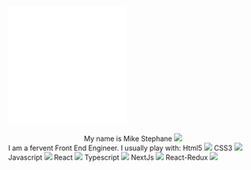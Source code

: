 
  ![introduction](./image.svg) 
  <center>My name is Mike Stephane <span><img src="https://raw.githubusercontent.com/MartinHeinz/MartinHeinz/master/wave.gif" width="16px"></span></center> I am a fervent Front End Engineer.
I usually play with:
 Html5 <span><img src="https://github.com/mkanyar/mkanyar/blob/main/html.svg" width="16px"></span>
  CSS3  <span><img src="https://github.com/mkanyar/mkanyar/blob/main/css.svg" width="23px"></span>
  Javascript <span><img src="https://github.com/mkanyar/mkanyar/blob/main/javascript.svg" width="16px"></span>
 React <span><img src="https://github.com/mkanyar/mkanyar/blob/main/react.svg" width="16px"></span>
 Typescript <span><img src="https://github.com/mkanyar/mkanyar/blob/main/typescript.svg" width="16px"></span>
 NextJs <span><img src="https://github.com/mkanyar/mkanyar/blob/main/nextjs-3.svg" width="20px"></span>
 React-Redux <span><img src="https://github.com/mkanyar/mkanyar/blob/main/redux.svg" width="16px"></span>

 








